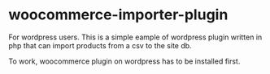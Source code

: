 # woocommerce-importer-plugin

For wordpress users.
This is a simple eample of wordpress plugin written in php that can import products from a csv to the site db.

To work, woocommerce plugin on wordpress has to be installed first.
